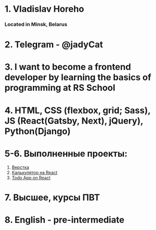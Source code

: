 # 1. Vladislav Horeho
### Located in Minsk, Belarus

# 2. Telegram - @jadyCat
# 3. I want to become a frontend developer by learning the basics of programming at RS School
# 4. HTML, CSS (flexbox, grid; Sass), JS (React(Gatsby, Next), jQuery), Python(Django)
# 5-6. Выполненные проекты:
   1. [Верстка](https://devgoduck.github.io/lasles/)
   2. [Калькулятор на React](https://csb-kn37z.netlify.app/)
   3. [Todo App on React](https://todo-app-vpik.netlify.app/)
   
# 7. Высшее, курсы ПВТ
# 8. English - pre-intermediate

